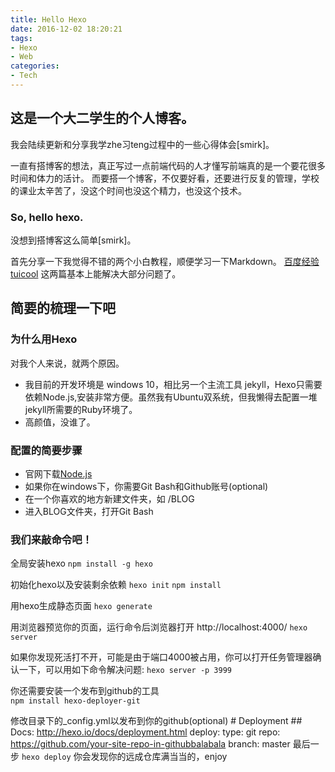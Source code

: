 ```yaml
---
title: Hello Hexo
date: 2016-12-02 18:20:21
tags:
- Hexo
- Web
categories:
- Tech
---
```

## 这是一个大二学生的个人博客。
我会陆续更新和分享我学zhe习teng过程中的一些心得体会[smirk]。

一直有搭博客的想法，真正写过一点前端代码的人才懂写前端真的是一个要花很多时间和体力的活计。
而要搭一个博客，不仅要好看，还要进行反复的管理，学校的课业太辛苦了，没这个时间也没这个精力，也没这个技术。
### So, hello hexo.
没想到搭博客这么简单[smirk]。
<!--more-->
首先分享一下我觉得不错的两个小白教程，顺便学习一下Markdown。
[百度经验](http://jingyan.baidu.com/article/d8072ac47aca0fec95cefd2d.html)   [tuicool](http://www.tuicool.com/articles/ueI7naV)
这两篇基本上能解决大部分问题了。

## 简要的梳理一下吧
### 为什么用Hexo
  对我个人来说，就两个原因。
  * 我目前的开发环境是 windows 10，相比另一个主流工具 jekyll，Hexo只需要依赖Node.js,安装非常方便。虽然我有Ubuntu双系统，但我懒得去配置一堆jekyll所需要的Ruby环境了。
  * 高颜值，没谁了。
### 配置的简要步骤
  * 官网下载[Node.js](nodejs.cn)
  * 如果你在windows下，你需要Git Bash和Github账号(optional)
  * 在一个你喜欢的地方新建文件夹，如 /BLOG
  * 进入BLOG文件夹，打开Git Bash
### 我们来敲命令吧！

全局安装hexo
`npm install -g hexo `  

初始化hexo以及安装剩余依赖
`hexo init`
`npm install`   

用hexo生成静态页面
`hexo generate`   

用浏览器预览你的页面，运行命令后浏览器打开 http://localhost:4000/
`hexo server`   

如果你发现死活打不开，可能是由于端口4000被占用，你可以打开任务管理器确认一下，可以用如下命令解决问题:
`hexo server -p 3999`   

你还需要安装一个发布到github的工具    
`npm install hexo-deployer-git`  

修改目录下的_config.yml以发布到你的github(optional)
        # Deployment
        ## Docs: http://hexo.io/docs/deployment.html
        deploy:
        type: git
        repo: https://github.com/your-site-repo-in-githubbalabala
        branch: master
最后一步
`hexo deploy`
你会发现你的远成仓库满当当的，enjoy
